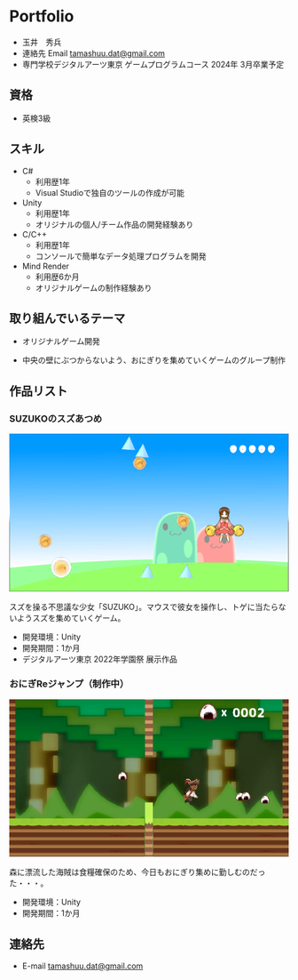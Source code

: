 # Portfolio

- 玉井　秀兵
- 連絡先 Email [tamashuu.dat@gmail.com](tamashuu.dat@gmail.com)
- 専門学校デジタルアーツ東京 ゲームプログラムコース 2024年 3月卒業予定

## 資格
- 英検3級

## スキル
- C#
  - 利用歴1年
  - Visual Studioで独自のツールの作成が可能
- Unity
  - 利用歴1年
  - オリジナルの個人/チーム作品の開発経験あり
- C/C++
  - 利用歴1年
  - コンソールで簡単なデータ処理プログラムを開発
- Mind Render
  - 利用歴6か月
  - オリジナルゲームの制作経験あり

## 取り組んでいるテーマ
- オリジナルゲーム開発

- 中央の壁にぶつからないよう、おにぎりを集めていくゲームのグループ制作

## 作品リスト

### SUZUKOのスズあつめ
![SUZUKOのスズ集め](images/Suzuko.png)

スズを操る不思議な少女「SUZUKO」。マウスで彼女を操作し、トゲに当たらないようスズを集めていくゲーム。

- 開発環境：Unity
- 開発期間：1か月
- デジタルアーツ東京 2022年学園祭 展示作品

### おにぎReジャンプ（制作中）
![おにぎReジャンプ](images/OnigiRe.png)

森に漂流した海賊は食糧確保のため、今日もおにぎり集めに勤しむのだった・・・。

- 開発環境：Unity
- 開発期間：1か月


## 連絡先
- E-mail [tamashuu.dat@gmail.com](tamashuu.dat@gmail.com)
